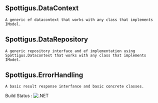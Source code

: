 ## Spottigus.DataContext
    A generic ef datacontext that works with any class that implements IModel.
## Spottigus.DataRepository
    A generic repository interface and ef implementation using Spottigus.Datacontext that works with any class that implements IModel.
## Spottigus.ErrorHandling
    A basic result response interfance and basic concrete classes.


Build Status : ![.NET](https://github.com/Spottigus/Spottigus/workflows/.NET/badge.svg)
